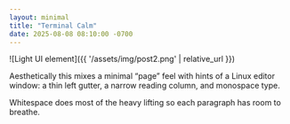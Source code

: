 ```yaml
---
layout: minimal
title: "Terminal Calm"
date: 2025-08-08 08:10:00 -0700
---
```

![Light UI element]({{ '/assets/img/post2.png' | relative_url }})

Aesthetically this mixes a minimal “page” feel with hints of a Linux editor window:
a thin left gutter, a narrow reading column, and monospace type.

Whitespace does most of the heavy lifting so each paragraph has room to breathe.
